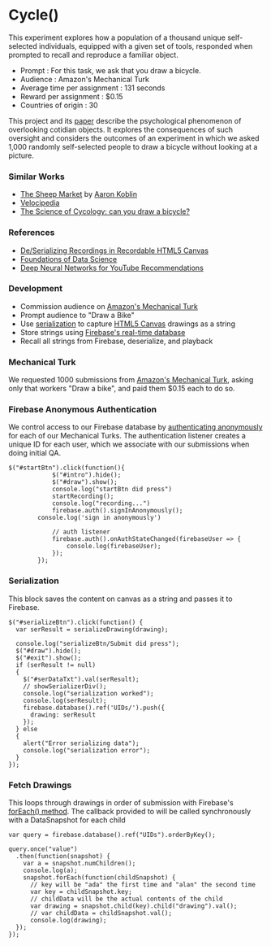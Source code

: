# Cycle()
This experiment explores how a population of a thousand unique self-selected individuals, equipped with a given set of tools, responded when prompted to recall and reproduce a familiar object.

* Prompt :	For this task, we ask that you draw a bicycle.
* Audience : Amazon's Mechanical Turk
* Average time per assignment : 131 seconds
* Reward per assignment : $0.15
* Countries of origin : 30

This project and its [paper](https://docs.google.com/document/d/11AXoIEOM2QBKDXbr_oeL1rdR6JgghLhevXqeBKCfE48/edit?usp=sharing) describe the psychological phenomenon of overlooking cotidian objects. It explores the consequences of such oversight and considers the outcomes of an experiment in which we asked 1,000 randomly self-selected people to draw a bicycle without looking at a picture.

### Similar Works
* [The Sheep Market](http://www.thesheepmarket.com/) by [Aaron Koblin](http://www.aaronkoblin.com/work/thesheepmarket/)
* [Velocipedia](https://www.behance.net/GianlucaGimini)
* [The Science of Cycology: can you draw a bicycle?](http://road.cc/content/blog/90885-science-cycology-can-you-draw-bicycle)

### References
* [De/Serializing Recordings in Recordable HTML5 Canvas](http://ramkulkarni.com/blog/deserializing-recordings-in-recordable-html5-canvas/)
* [Foundations of Data Science](https://www.cs.cornell.edu/jeh/book2016June9.pdf)
* [Deep Neural Networks for YouTube Recommendations](http://static.googleusercontent.com/media/research.google.com/en//pubs/archive/45530.pdf)

### Development
* Commission audience on [Amazon's Mechanical Turk](https://requester.mturk.com/)
* Prompt audience to "Draw a Bike"
* Use [serialization](http://ramkulkarni.com/blog/deserializing-recordings-in-recordable-html5-canvas/) to capture [HTML5 Canvas](https://developer.mozilla.org/en-US/docs/Web/HTML/Element/canvas) drawings as a string
* Store strings using [Firebase's real-time database](https://firebase.google.com/docs/database/)
* Recall all strings from Firebase, deserialize, and playback

### Mechanical Turk
We requested 1000 submissions from [Amazon's Mechanical Turk](https://requester.mturk.com/), asking only that workers "Draw a bike", and paid them $0.15 each to do so.

### Firebase Anonymous Authentication
We control access to our Firebase database by [authenticating anonymously](https://firebase.google.com/docs/auth/web/anonymous-auth) for each of our Mechanical Turks. The authentication listener creates a unique ID for each user, which we associate with our submissions when doing initial QA.
```
$("#startBtn").click(function(){
			$("#intro").hide();
			$("#draw").show();
			console.log("startBtn did press")
			startRecording();
			console.log("recording...")
			firebase.auth().signInAnonymously();
	    console.log('sign in anonymously')

			// auth listener
			firebase.auth().onAuthStateChanged(firebaseUser => {
				console.log(firebaseUser);
			});
		});
```

### Serialization
This block saves the content on canvas as a string and passes it to Firebase.
```
$("#serializeBtn").click(function() {
  var serResult = serializeDrawing(drawing);

  console.log("serializeBtn/Submit did press");
  $("#draw").hide();
  $("#exit").show();
  if (serResult != null)
  {
    $("#serDataTxt").val(serResult);
    // showSerializerDiv();
    console.log("serialization worked");
    console.log(serResult);
    firebase.database().ref('UIDs/').push({
      drawing: serResult
    });
  } else
  {
    alert("Error serializing data");
    console.log("serialization error");
  }
});
```

### Fetch Drawings
This loops through drawings in order of submission with Firebase's [forEach() method](https://firebase.google.com/docs/reference/js/firebase.database.DataSnapshot). The callback provided to will be called synchronously with a DataSnapshot for each child
```
var query = firebase.database().ref("UIDs").orderByKey();

query.once("value")
  .then(function(snapshot) {
    var a = snapshot.numChildren();
    console.log(a);
    snapshot.forEach(function(childSnapshot) {
      // key will be "ada" the first time and "alan" the second time
      var key = childSnapshot.key;
      // childData will be the actual contents of the child
      var drawing = snapshot.child(key).child("drawing").val();
      // var childData = childSnapshot.val();
      console.log(drawing);
  });
});
```
